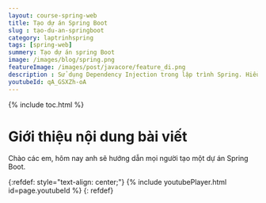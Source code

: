 ```yaml
---
layout: course-spring-web
title: Tạo dự án Spring Boot
slug : tạo-du-an-springboot
category: laptrinhspring
tags: [spring-web]
summery: Tạo dự án spring Boot  
image: /images/blog/spring.png
featureImage: /images/post/javacore/feature_di.png
description : Sử dụng Dependency Injection trong lập trình Spring. Hiểu được Dependency Injection là gì. Hướng dẫn sử dụng DI trong lập trình Spring.
youtubeId: qA_GSXZh-oA
---
```


{% include toc.html %}

# **Giới thiệu nội dung bài viết**

Chào các em, hôm nay anh sẽ hướng dẫn mọi người tạo một dự án Spring Boot.


{:refdef: style="text-align: center;"}
{% include youtubePlayer.html id=page.youtubeId %}
{: refdef}
